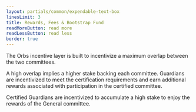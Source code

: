 ```yaml
---
layout: partials/common/expendable-text-box
linesLimit: 3
title: Rewards, Fees & Bootstrap Fund
readMoreButton: read more
readLessButton: read less
border: true
---
```


The Orbs incentive layer is built to incentivize a maximum overlap between the two committees.

A high overlap implies a higher stake backing each committee. Guardians are incentivized to meet the certification requirements and earn additional rewards associated with participation in the certified committee.

Certified Guardians are incentivized to accumulate a high stake to enjoy the rewards of the General committee.
